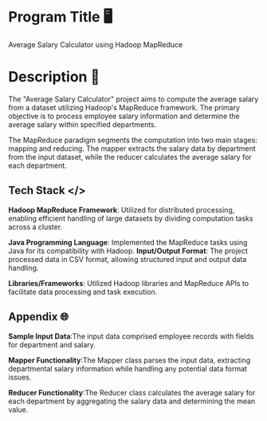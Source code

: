 # Program Title 🖥️

Average Salary Calculator using Hadoop MapReduce

# Description 📖

The "Average Salary Calculator" project aims to compute the average salary from a dataset utilizing Hadoop's MapReduce framework. The primary objective is to process employee salary information and determine the average salary within specified departments.

The MapReduce paradigm segments the computation into two main stages: mapping and reducing. The mapper extracts the salary data by department from the input dataset, while the reducer calculates the average salary for each department.



## Tech Stack </>

**Hadoop MapReduce Framework**: Utilized for distributed processing, enabling efficient handling of large datasets by dividing computation tasks across a cluster.

**Java Programming Language**: Implemented the MapReduce tasks using Java for its compatibility with Hadoop.
**Input/Output Format**: The project processed data in CSV format, allowing structured input and output data handling.

**Libraries/Frameworks**: Utilized Hadoop libraries and MapReduce APIs to facilitate data processing and task execution.


## Appendix 🌐

**Sample Input Data**:The input data comprised employee records with fields for department and salary.

**Mapper Functionality**:The Mapper class parses the input data, extracting departmental salary information while handling any potential data format issues.

**Reducer Functionality**:The Reducer class calculates the average salary for each department by aggregating the salary data and determining the mean value.
